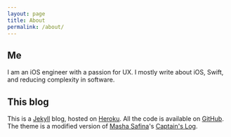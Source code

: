 ```yaml
---
layout: page
title: About
permalink: /about/
---
```


## Me

I am an iOS engineer with a passion for UX. I mostly write about iOS, Swift, and reducing complexity in software.

## This blog

This is a [Jekyll](https://jekyllrb.com) blog, hosted on [Heroku](https://heroku.com). All the code is available on [GitHub](https://github.com/gravicle/amitjain.me). The theme is a modified version of [Masha Safina](http://masha.space/)'s [Captain's Log](https://github.com/mashlo/captains-log).
